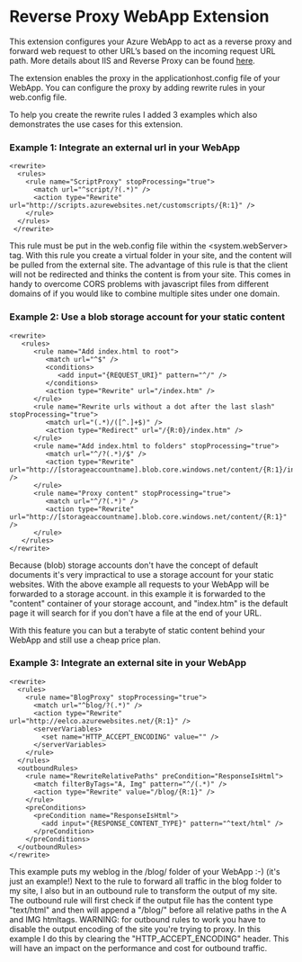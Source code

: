 Reverse Proxy WebApp Extension
========================

This extension configures your Azure WebApp to act as a reverse proxy and forward web request to other URL’s based on the incoming request URL path. More details about IIS and Reverse Proxy can be found [here](http://www.iis.net/learn/extensions/url-rewrite-module/reverse-proxy-with-url-rewrite-v2-and-application-request-routing).

The extension enables the proxy in the applicationhost.config file of your WebApp. You can configure the proxy by adding rewrite rules in your web.config file.

To help you create the rewrite rules I added 3 examples which also demonstrates the use cases for this extension.

### Example 1: Integrate an external url in your WebApp
```
<rewrite>
  <rules>
    <rule name="ScriptProxy" stopProcessing="true">
      <match url="^script/?(.*)" />
      <action type="Rewrite" url="http://scripts.azurewebsites.net/customscripts/{R:1}" />
    </rule>
  </rules>
 </rewrite>
```
This rule must be put in the web.config file within the <system.webServer> tag.
With this rule you create a virtual folder in your site, and the content will be pulled from the external site.
The advantage of this rule is that the client will not be redirected and thinks the content is from your site.
This comes in handy to overcome CORS problems with javascript files from different domains of if you would like to combine multiple sites under one domain.  
 
### Example 2: Use a blob storage account for your static content
```
<rewrite>
   <rules>
      <rule name="Add index.html to root">
         <match url="^$" />
         <conditions>
            <add input="{REQUEST_URI}" pattern="^/" />
         </conditions>
         <action type="Rewrite" url="/index.htm" />
      </rule>
      <rule name="Rewrite urls without a dot after the last slash" stopProcessing="true">
         <match url="(.*)/([^.]+$)" />
         <action type="Redirect" url="/{R:0}/index.htm" />
      </rule>
      <rule name="Add index.html to folders" stopProcessing="true">
         <match url="^/?(.*)/$" />
         <action type="Rewrite" url="http://[storageaccountname].blob.core.windows.net/content/{R:1}/index.htm" />
      </rule>
      <rule name="Proxy content" stopProcessing="true">
         <match url="^/?(.*)" />
         <action type="Rewrite" url="http://[storageaccountname].blob.core.windows.net/content/{R:1}" />
      </rule>
   </rules>
</rewrite>
```
Because (blob) storage accounts don't have the concept of default documents it's very impractical to use a storage account for your static websites.
With the above example all requests to your WebApp will be forwarded to a storage account. 
in this example it is forwarded to the "content" container of your storage account, and "index.htm" is the default page it will search for if you don't have a file at the end of your URL.

With this feature you can but a terabyte of static content behind your WebApp and still use a cheap price plan.
   
### Example 3: Integrate an external site in your WebApp
```
<rewrite>
  <rules>
    <rule name="BlogProxy" stopProcessing="true">
      <match url="^blog/?(.*)" />
      <action type="Rewrite" url="http://eelco.azurewebsites.net/{R:1}" />
      <serverVariables>
        <set name="HTTP_ACCEPT_ENCODING" value="" />
      </serverVariables>
    </rule>
  </rules>
  <outboundRules>
    <rule name="RewriteRelativePaths" preCondition="ResponseIsHtml">
      <match filterByTags="A, Img" pattern="^/(.*)" />
      <action type="Rewrite" value="/blog/{R:1}" />
    </rule>
    <preConditions>
      <preCondition name="ResponseIsHtml">
        <add input="{RESPONSE_CONTENT_TYPE}" pattern="^text/html" />
      </preCondition>
    </preConditions>
  </outboundRules>
</rewrite>
```
This example puts my weblog in the /blog/ folder of your WebApp :-) (it's just an example!)
Next to the rule to forward all traffic in the blog folder to my site, I also but in an outbound rule to transform the output of my site. 
The outbound rule will first check if the output file has the content type "text/html" and then will append a "/blog/" before all relative paths in the A and IMG htmltags.
WARNING: for outbound rules to work you have to disable the output encoding of the site you're trying to proxy. In this example I do this by clearing the "HTTP_ACCEPT_ENCODING" header. This will have an impact on the performance and cost for outbound traffic.
